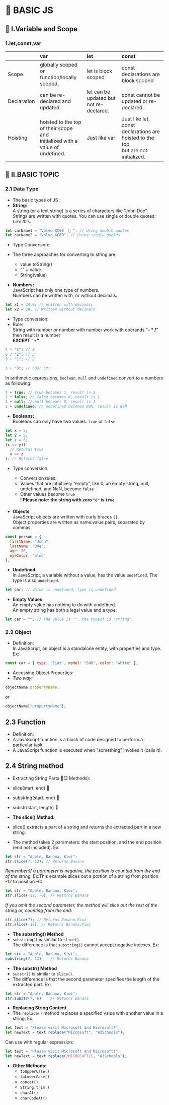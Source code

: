 # :green_apple: BASIC JS

## :high_brightness: I.Variable and Scope

### 1.let,const,var

|             | var                                                                              | let                                     | const                                                                                 |
| :---------- | :------------------------------------------------------------------------------- | :-------------------------------------- | :------------------------------------------------------------------------------------ |
| Scope       | globally scoped or<br> function/locally scoped.                                  | let is block scoped                     | const declarations are block scoped                                                   |
| Declaration | can be re-declared and updated                                                   | let can be updated but not re-declared. | const cannot be updated or re-declared                                                |
| Hoisting    | hoisted to the top of their scope and<br> initialized with a value of undefined. | Just like var                           | Just like let, const declarations are hoisted to the top<br> but are not initialized. |

## :red_circle: II.BASIC TOPIC

### 2.1 Data Type

- The basic types of JS :
- **String:**<br>
  A string (or a text string) is a series of characters like "John Doe".
  Strings are written with quotes. You can use single or double quotes:
  _Like this:_

```javascript
let carName1 = "Volvo XC60  🥴 "; // Using double quotes
let carName2 = "Volvo XC60"; // Using single quotes
```

- Type Conversion:<br>
- The three approaches for converting to string are:

  - value.toString()
  - "" + value
  - String(value)

- **Numbers:**<br>
  JavaScript has only one type of numbers.<br>
  Numbers can be written with, or without decimals:

```javascript
let x1 = 34.0; // Written with decimals
let x2 = 34; // Written without decimals
```

- Type conversion:
- Rule:<br>
  String with number or number with number work with operands "**- \* /**" then result is a number<br>
  **EXCEPT "+"**
  <br>

```javascript
2 * "3"; // 6
6 / "2"; // 3
3 - "1"; // 2

3 + "3"; // "33" :x:
```

In arithmetic expressions, `boolean`, `null` and `undefined` convert to a numbers as following:

```javascript
1 + true; // true becomes 1, result is 2
1 + false; // false becomes 0, result is 1
1 + null; // null becomes 0, result is 1
1 + undefined; // undefined becomes NaN, result is NaN
```

- **Booleans:**<br>
  Booleans can only have two values: `true` or `false`

```javascript
let x = 5;
let y = 5;
let z = 6;
(x == y)(
  // Returns true
  x == z
); // Returns false
```

- Type conversion:

  - Conversion rules:
  - Values that are intuitively “empty”, like 0, an empty string, null, undefined, and NaN, become `false`
  - Other values become `true`<br>
    :heavy_exclamation_mark: **Please note: the string with zero `"0"` is `true`**

- **Objects**<br>
  JavaScript objects are written with curly braces `{}`.<br>
  Object properties are written as name:value pairs, separated by commas.

```javascript
const person = {
  firstName: "John",
  lastName: "Doe",
  age: 50,
  eyeColor: "blue",
};
```

- **Undefined**<br>
  In JavaScript, a variable without a value, has the value `undefined`. The type is also `undefined`.

```javascript
let car; // Value is undefined, type is undefined
```

- **Empty Values**<br>
  An empty value has nothing to do with undefined.<br>
  An empty string has both a legal value and a type.

```javascript
let car = ""; // The value is "", the typeof is "string"
```

### 2.2 Object

- Definition:<br>
  In JavaScript, an object is a standalone entity, with properties and type.<br>
  Ex:

```javascript
const car = { type: "Fiat", model: "500", color: "white" };
```

- Accessing Object Properties:<br>
- _Two way:_

```javascript
objectName.propertyName;
```

or

```javascript
objectName["propertyName"];
```

## 2.3 Function

- Definition: <br>
- A JavaScript function is a block of code designed to perform a particular task.
- A JavaScript function is executed when "something" invokes it (calls it).

## 2.4 String method

- Extracting String Parts :bread:(3 Methods):
- slice(start, end) :wrench:
- substring(start, end) :hammer:
- substr(start, length) :nut_and_bolt:

- **The slice() Method:**
- slice() extracts a part of a string and returns the extracted part in a new string.
- The method takes 2 parameters: the start position, and the end position (end not included).
  Ex:

```javascript
let str = "Apple, Banana, Kiwi";
str.slice(7, 13); // Returns Banana
```

_Remember:If a parameter is negative, the position is counted from the end of the string._
Ex:This example slices out a portion of a string from position -12 to position -6:

```javascript
let str = "Apple, Banana, Kiwi";
str.slice(-12, -6); // Returns Banana
```

_If you omit the second parameter, the method will slice out the rest of the string or, counting from the end:_

```javascript
str.slice(7); // Returns Banana,Kiwi
str.slice(-12); // Returns Banana,Kiwi
```
- **The substring() Method**
- ```substring()``` is similar to ```slice()```.<br>
The difference is that ```substring()``` cannot accept negative indexes.
Ex:
```javascript
let str = "Apple, Banana, Kiwi";
substring(7, 13)    // Returns Banana
```
- **The substr() Method**
- ```substr()``` is similar to ```slice()```.
- The difference is that the second parameter specifies the length of the extracted part.
Ex:
```javascript
let str = "Apple, Banana, Kiwi";
str.substr(7, 6)    // Returns Banana
```

- **Replacing String Content**
- The ```replace()``` method replaces a specified value with another value in a string:
Ex:
```javascript
let text = "Please visit Microsoft and Microsoft!";
let newText = text.replace("Microsoft", "W3Schools");
```
Can use with regular expression:

```javascript
let text = "Please visit Microsoft and Microsoft!";
let newText = text.replace(/MICROSOFT/i, "W3Schools");
```
- **Other Methods:**
  - ```toUpperCase()```
  - ```toLowerCase()```
  - ```concat()```
  - ```String.trim()```
  - ```charAt()```
  - ```charCodeAt()```

